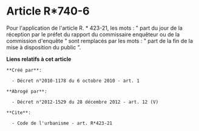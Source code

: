 # Article R*740-6

Pour l'application de l'article R. * 423-21, les mots : " part du jour de la réception par le préfet du rapport du
commissaire enquêteur ou de la commission d'enquête ” sont remplacés par les mots : " part de la fin de la mise à disposition
du public ”.

**Liens relatifs à cet article**

	**Créé par**:

	  - Décret n°2010-1178 du 6 octobre 2010 - art. 1

	**Abrogé par**:

	  - Décret n°2012-1529 du 28 décembre 2012 - art. 12 (V)

	**Cite**:

	  - Code de l'urbanisme - art. R*423-21
